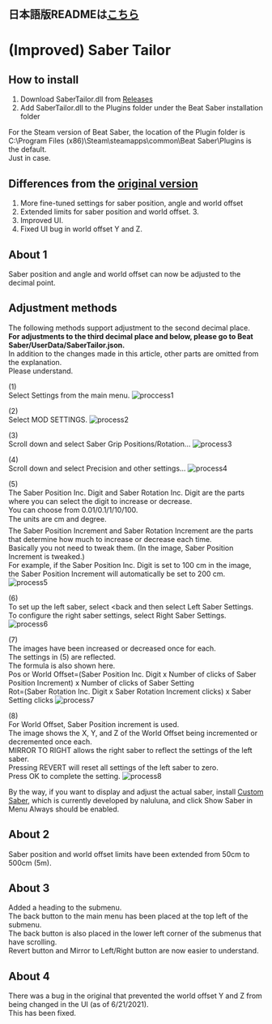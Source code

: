 ## 日本語版READMEは[こちら](README_JP.md)

# (Improved) Saber Tailor

## How to install
1. Download SaberTailor.dll from [Releases](https://github.com/rakkyo150/BeatSaber-SaberTailor/releases)
2. Add SaberTailor.dll to the Plugins folder under the Beat Saber installation folder

For the Steam version of Beat Saber, the location of the Plugin folder is<br>
C:\Program Files (x86)\Steam\steamapps\common\Beat Saber\Plugins
is the default. <BR>
Just in case.

## Differences from the [original version](https://github.com/Shadnix-was-taken/BeatSaber-SaberTailor)

1. More fine-tuned settings for saber position, angle and world offset
2. Extended limits for saber position and world offset. 3.
3. Improved UI.
4. Fixed UI bug in world offset Y and Z.


## About 1
Saber position and angle and world offset can now be adjusted to the decimal point.

## Adjustment methods
The following methods support adjustment to the second decimal place. <br>
**For adjustments to the third decimal place and below, please go to Beat Saber/UserData/SaberTailor.json.** <br>
In addition to the changes made in this article, other parts are omitted from the explanation. <br> 
Please understand.


(1)<br>
Select Settings from the main menu.
![proccess1](Images/process1.png)

(2)<br>
Select MOD SETTINGS.
![process2](Images/process2.png)

(3) <br>
Scroll down and select Saber Grip Positions/Rotation...
![process3](Images/process3.png)

(4)<br>
Scroll down and select Precision and other settings...
![process4](Images/process4.png)

(5)<br>
The Saber Position Inc. Digit and Saber Rotation Inc. Digit are the parts where you can select the digit to increase or decrease. <br>
You can choose from 0.01/0.1/1/10/100. <br>
The units are cm and degree. <br>
The Saber Position Increment and Saber Rotation Increment are the parts that determine how much to increase or decrease each time. <br> 
Basically you not need to tweak them. (In the image, Saber Position Increment is tweaked.)<br>
For example, if the Saber Position Inc. Digit is set to 100 cm in the image, the Saber Position Increment will automatically be set to 200 cm.
![process5](Images/process5.png)

(6)<br>
To set up the left saber, select <back and then select Left Saber Settings. <br>
To configure the right saber settings, select Right Saber Settings.
![process6](Images/process6.png)

(7)<br>
The images have been increased or decreased once for each. <br>
The settings in (5) are reflected. <br> 
The formula is also shown here. <br>
Pos or World Offset=(Saber Position Inc. Digit x Number of clicks of Saber Position Increment) x Number of clicks of Saber Setting<br>
Rot=(Saber Rotation Inc. Digit x Saber Rotation Increment clicks) x Saber Setting clicks
![process7](Images/process7.png)

(8)<br>
For World Offset, Saber Position increment is used. <br>
The image shows the X, Y, and Z of the World Offset being incremented or decremented once each. <BR>
MIRROR TO RIGHT allows the right saber to reflect the settings of the left saber. <BR>
Pressing REVERT will reset all settings of the left saber to zero. <br>
Press OK to complete the setting.
![process8](Images/process8.png)


By the way, if you want to display and adjust the actual saber, install [Custom Saber](https://twitter.com/nalulululuna/status/1406288209093435398), which is currently developed by naluluna, and click Show Saber in Menu Always should be enabled.

## About 2
Saber position and world offset limits have been extended from 50cm to 500cm (5m).

## About 3
Added a heading to the submenu. <br>
The back button to the main menu has been placed at the top left of the submenu. <br>
The back button is also placed in the lower left corner of the submenus that have scrolling. <br>
Revert button and Mirror to Left/Right button are now easier to understand.

## About 4
There was a bug in the original that prevented the world offset Y and Z from being changed in the UI (as of 6/21/2021). <br>
This has been fixed.
